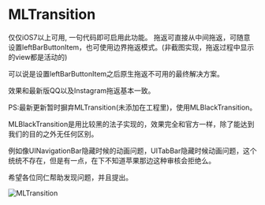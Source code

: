 MLTransition
============

仅仅iOS7以上可用, 一句代码即可启用此功能。
拖返可直接从中间拖返，可随意设置leftBarButtonItem，也可使用边界拖返模式。(非截图实现，拖返过程中显示的view都是活动的)  

可以说是设置leftBarButtonItem之后原生拖返不可用的最终解决方案。

效果和最新版QQ以及Instagram拖返基本一致。

PS:最新更新暂时摒弃MLTransition(未添加在工程里)，使用MLBlackTransition。

MLBlackTransition是用比较黑的法子实现的，效果完全和官方一样，除了能达到我们的目的之外无任何区别。   

例如像UINavigationBar隐藏时候的动画问题，UITabBar隐藏时候动画问题，这个统统不存在，但是有一点，在下不知道苹果那边这种审核会拒绝么。

希望各位同仁帮助发现问题，并且提出。

![MLTransition](https://raw.githubusercontent.com/molon/MLTransition/master/MLTransition.gif)
